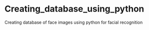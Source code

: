 # Creating_database_using_python
Creating database of face images using python for facial recognition
